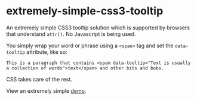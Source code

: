 extremely-simple-css3-tooltip
=============================

An extremely simple CSS3 tooltip solution which is supported by browsers that understand `attr()`.
No Javascript is being used.

You simply wrap your word or phrase using a `<span>` tag and set the `data-tooltip` attribute, like so:

    This is a paragraph that contains <span data-tooltip="Text is usually a collection of words">text</span> and other bits and bobs.

CSS takes care of the rest.

View an extremely simple [demo](http://htmlpreview.github.com/?http://github.com/MaciekBaron/extremely-simple-css3-tooltip/blob/master/example.html).